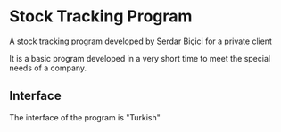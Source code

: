 # Stock Tracking Program
A stock tracking program developed by Serdar Biçici for a private client

It is a basic program developed in a very short time to meet the special needs of a company.

## Interface
The interface of the program is "Turkish"

